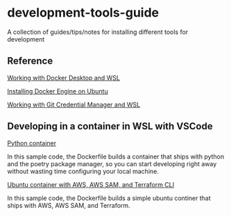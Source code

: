 # development-tools-guide
A collection of guides/tips/notes for installing different tools for development

## Reference

[Working with Docker Desktop and WSL](https://docs.docker.com/desktop/windows/wsl/)

[Installing Docker Engine on Ubuntu](https://docs.docker.com/engine/install/ubuntu/)

[Working with Git Credential Manager and WSL](https://learn.microsoft.com/en-us/windows/wsl/tutorials/wsl-git#git-credential-manager-setup)


## Developing in a container in WSL with VSCode

[Python container](https://github.com/ricecrispy/development-tools-guide/tree/main/python-poetry-container)

In this sample code, the Dockerfile builds a container that ships with python and the poetry package manager, so you can start developing right away without wasting time configuring your local machine.

[Ubuntu container with AWS, AWS SAM, and Terraform CLI](https://github.com/ricecrispy/development-tools-guide/tree/main/aws-cli-container)

In this sample code, the Dockerfile builds a simple ubuntu continer that ships with AWS, AWS SAM, and Terraform.

